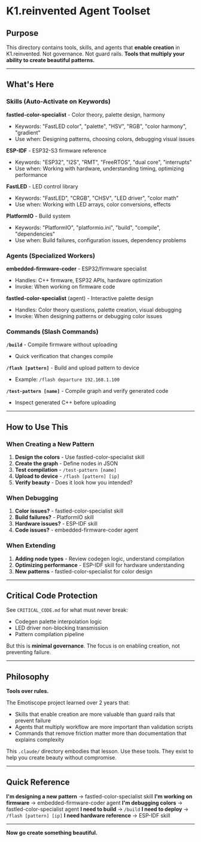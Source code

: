 # K1.reinvented Agent Toolset

## Purpose

This directory contains tools, skills, and agents that **enable creation** in K1.reinvented. Not governance. Not guard rails. **Tools that multiply your ability to create beautiful patterns.**

---

## What's Here

### Skills (Auto-Activate on Keywords)

**fastled-color-specialist** - Color theory, palette design, harmony
- Keywords: "FastLED color", "palette", "HSV", "RGB", "color harmony", "gradient"
- Use when: Designing patterns, choosing colors, debugging visual issues

**ESP-IDF** - ESP32-S3 firmware reference
- Keywords: "ESP32", "I2S", "RMT", "FreeRTOS", "dual core", "interrupts"
- Use when: Working with hardware, understanding timing, optimizing performance

**FastLED** - LED control library
- Keywords: "FastLED", "CRGB", "CHSV", "LED driver", "color math"
- Use when: Working with LED arrays, color conversions, effects

**PlatformIO** - Build system
- Keywords: "PlatformIO", "platformio.ini", "build", "compile", "dependencies"
- Use when: Build failures, configuration issues, dependency problems

### Agents (Specialized Workers)

**embedded-firmware-coder** - ESP32/firmware specialist
- Handles: C++ firmware, ESP32 APIs, hardware optimization
- Invoke: When working on firmware code

**fastled-color-specialist** (agent) - Interactive palette design
- Handles: Color theory questions, palette creation, visual debugging
- Invoke: When designing patterns or debugging color issues

### Commands (Slash Commands)

**`/build`** - Compile firmware without uploading
- Quick verification that changes compile

**`/flash [pattern]`** - Build and upload pattern to device
- Example: `/flash departure 192.168.1.100`

**`/test-pattern [name]`** - Compile graph and verify generated code
- Inspect generated C++ before uploading

---

## How to Use This

### When Creating a New Pattern

1. **Design the colors** - Use fastled-color-specialist skill
2. **Create the graph** - Define nodes in JSON
3. **Test compilation** - `/test-pattern [name]`
4. **Upload to device** - `/flash [pattern] [ip]`
5. **Verify beauty** - Does it look how you intended?

### When Debugging

1. **Color issues?** - fastled-color-specialist skill
2. **Build failures?** - PlatformIO skill
3. **Hardware issues?** - ESP-IDF skill
4. **Code issues?** - embedded-firmware-coder agent

### When Extending

1. **Adding node types** - Review codegen logic, understand compilation
2. **Optimizing performance** - ESP-IDF skill for hardware understanding
3. **New patterns** - fastled-color-specialist for color design

---

## Critical Code Protection

See `CRITICAL_CODE.md` for what must never break:
- Codegen palette interpolation logic
- LED driver non-blocking transmission
- Pattern compilation pipeline

But this is **minimal governance**. The focus is on enabling creation, not preventing failure.

---

## Philosophy

**Tools over rules.**

The Emotiscope project learned over 2 years that:
- Skills that enable creation are more valuable than guard rails that prevent failure
- Agents that multiply workflow are more important than validation scripts
- Commands that remove friction matter more than documentation that explains complexity

This `.claude/` directory embodies that lesson. Use these tools. They exist to help you create beauty without compromise.

---

## Quick Reference

**I'm designing a new pattern** → fastled-color-specialist skill
**I'm working on firmware** → embedded-firmware-coder agent
**I'm debugging colors** → fastled-color-specialist agent
**I need to build** → `/build`
**I need to deploy** → `/flash [pattern] [ip]`
**I need hardware reference** → ESP-IDF skill

---

**Now go create something beautiful.**
